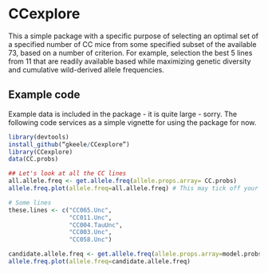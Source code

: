 CCexplore
=========

This a simple package with a specific purpose of selecting an optimal set of a specified number of CC mice from some specified subset of the available 73, based on a number of criterion. For example, selection the best 5 lines from 11 that are readily available based while maximizing genetic diversity and cumulative wild-derived allele frequencies.

## Example code

Example data is included in the package - it is quite large - sorry. The following code services as a simple vignette for using the package for now.

```r
library(devtools)
install_github(“gkeele/CCexplore”)
library(CCexplore)
data(CC.probs)

## Let's look at all the CC lines
all.allele.freq <- get.allele.freq(allele.props.array= CC.probs)
allele.freq.plot(allele.freq=all.allele.freq) # This may tick off your computer

# Some lines
these.lines <- c("CC065.Unc", 
                 "CC011.Unc", 
                 "CC004.TauUnc", 
                 "CC003.Unc",  
                 "CC058.Unc")

candidate.allele.freq <- get.allele.freq(allele.props.array=model.probs, these.individuals=these.lines)
allele.freq.plot(allele.freq=candidate.allele.freq)
```
